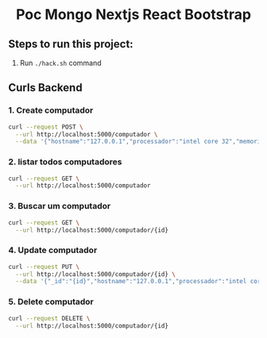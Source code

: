 <h1 align="center"> Poc Mongo Nextjs React Bootstrap</h1>


## Steps to run this project:

1. Run `./hack.sh` command


## Curls Backend

### 1. Create computador
```bash
curl --request POST \
  --url http://localhost:5000/computador \
  --data '{"hostname":"127.0.0.1","processador":"intel core 32","memoria":" 16 gb ddr4","armazenamento":"128g ssd","estado":"desativado"}'
```

### 2. listar todos computadores
```bash
curl --request GET \
  --url http://localhost:5000/computador
```

### 3. Buscar um computador
```bash
curl --request GET \
  --url http://localhost:5000/computador/{id}
```

### 4. Update computador
```bash
curl --request PUT \
  --url http://localhost:5000/computador/{id} \
  --data '{"_id":"{id}","hostname":"127.0.0.1","processador":"intel core 32","memoria":" 16 gb ddr4","armazenamento":"128g ssd","estado":"desativado","__v":5}'
```
### 5. Delete computador
```bash
curl --request DELETE \
  --url http://localhost:5000/computador/{id}
```